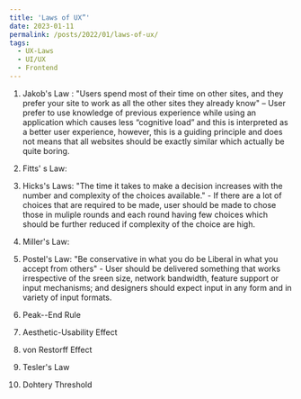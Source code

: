 ```yaml
---
title: 'Laws of UX”'
date: 2023-01-11
permalink: /posts/2022/01/laws-of-ux/
tags:
  - UX-Laws
  - UI/UX
  - Frontend
---
```


1. Jakob's Law : "Users spend most of their time on other sites, and they prefer your site to work as all the other sites they already know" – User prefer to use knowledge of previous experience while using an application which causes less “cognitive load” and this is interpreted as a better user experience, however, this is a guiding principle and does not means that all websites should be exactly similar which actually be quite boring.

2. Fitts' s Law: 

3. Hicks's Laws: "The time it takes to make a decision increases with the number and complexity of the choices available." -  If there are a lot of choices that are required to be made, user should be made to chose those in muliple rounds and each round having few choices which should be further reduced if complexity of the choice are high.

4. Miller's Law: 

5. Postel's Law: "Be conservative in what you do be Liberal in what you accept from others" - User should be delivered something that works irrespective of the sreen size, network bandwidth, feature support or input mechanisms; and designers should expect input in any form and in variety of input formats. 

6. Peak--End Rule

7. Aesthetic-Usability Effect

8. von Restorff Effect

9. Tesler's Law

10. Dohtery Threshold


